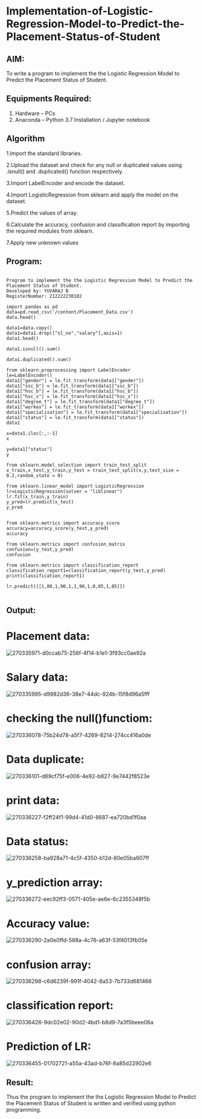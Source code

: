 # Implementation-of-Logistic-Regression-Model-to-Predict-the-Placement-Status-of-Student

## AIM:
To write a program to implement the the Logistic Regression Model to Predict the Placement Status of Student.

## Equipments Required:
1. Hardware – PCs
2. Anaconda – Python 3.7 Installation / Jupyter notebook

## Algorithm
1.Import the standard libraries.

2.Upload the dataset and check for any null or duplicated values using .isnull() and .duplicated() function respectively.

3.Import LabelEncoder and encode the dataset.

4.Import LogisticRegression from sklearn and apply the model on the dataset.

5.Predict the values of array.

6.Calculate the accuracy, confusion and classification report by importing the required modules from sklearn.

7.Apply new unknown values

## Program:
```

Program to implement the the Logistic Regression Model to Predict the Placement Status of Student.
Developed by: YUVARAJ B
RegisterNumber: 212222230182

import pandas as pd
data=pd.read_csv('/content/Placement_Data.csv')
data.head()

data1=data.copy()
data1=data1.drop(["sl_no","salary"],axis=1)
data1.head()

data1.isnull().sum()

data1.duplicated().sum()

from sklearn.preprocessing import LabelEncoder
le=LabelEncoder()
data1["gender"] = le.fit_transform(data1["gender"])
data1["ssc_b"] = le.fit_transform(data1["ssc_b"])
data1["hsc_b"] = le.fit_transform(data1["hsc_b"])
data1["hsc_s"] = le.fit_transform(data1["hsc_s"])
data1["degree_t"] = le.fit_transform(data1["degree_t"])
data1["workex"] = le.fit_transform(data1["workex"])
data1["specialisation"] = le.fit_transform(data1["specialisation"])
data1["status"] = le.fit_transform(data1["status"])
data1

x=data1.iloc[:,:-1]
x

y=data1["status"]
y

from sklearn.model_selection import train_test_split
x_train,x_test,y_train,y_test = train_test_split(x,y,test_size = 0.2,random_state = 0)

from sklearn.linear_model import LogisticRegression
lr=LogisticRegression(solver = "liblinear")
lr.fit(x_train,y_train)
y_pred=lr.predict(x_test)
y_pred


from sklearn.metrics import accuracy_score
accuracy=accuracy_score(y_test,y_pred)
accuracy

from sklearn.metrics import confusion_matrix
confusion=(y_test,y_pred)
confusion

from sklearn.metrics import classification_report
classification_report1=classification_report(y_test,y_pred)
print(classification_report1)

lr.predict([[1,80,1,90,1,1,90,1,0,85,1,85]])
  
```

## Output:

# Placement data:

![270335971-d0ccab75-256f-4f14-b1e1-3f93cc0ae92a](https://github.com/Yuva2005raj/Implementation-of-Logistic-Regression-Model-to-Predict-the-Placement-Status-of-Student/assets/118343998/20367bc7-948e-4642-a628-85d8ed9abb4c)

# Salary data:

![270335995-d9982d36-38e7-44dc-924b-15f8d96a5fff](https://github.com/Yuva2005raj/Implementation-of-Logistic-Regression-Model-to-Predict-the-Placement-Status-of-Student/assets/118343998/7f649ec5-d6d0-4b18-96ef-4731d22ecf72)

# checking the null()functiom:

![270336078-75b24d78-a5f7-4269-8214-274cc416a0de](https://github.com/Yuva2005raj/Implementation-of-Logistic-Regression-Model-to-Predict-the-Placement-Status-of-Student/assets/118343998/0f6a5d2e-60fb-4ea2-93e8-a4e4fd7ce5c6)

# Data duplicate:

![270336101-d89cf75f-e006-4e92-b827-9e7442f8523e](https://github.com/Yuva2005raj/Implementation-of-Logistic-Regression-Model-to-Predict-the-Placement-Status-of-Student/assets/118343998/99528627-2252-4f55-874a-062f8773a1cd)

# print data:

![270336227-f2ff24f1-99d4-41d0-8687-ea720bd1f0aa](https://github.com/Yuva2005raj/Implementation-of-Logistic-Regression-Model-to-Predict-the-Placement-Status-of-Student/assets/118343998/597caa02-0f61-4881-be0b-392d147b36ab)

# Data status:

![270336258-ba928a71-4c5f-4350-b12d-80e05ba607ff](https://github.com/Yuva2005raj/Implementation-of-Logistic-Regression-Model-to-Predict-the-Placement-Status-of-Student/assets/118343998/878afc71-f14b-479f-9be3-d9aa7613980c)

# y_prediction array:

![270336272-eec92ff3-0571-405e-ae6e-6c2355348f5b](https://github.com/Yuva2005raj/Implementation-of-Logistic-Regression-Model-to-Predict-the-Placement-Status-of-Student/assets/118343998/fcf2e446-f8a0-4c2c-a97c-653326d9adad)

# Accuracy value:

![270336290-2a0e0ffd-588a-4c76-a63f-53f4013fb05e](https://github.com/Yuva2005raj/Implementation-of-Logistic-Regression-Model-to-Predict-the-Placement-Status-of-Student/assets/118343998/957e295d-2b03-4f06-8a6c-bd04ed42b019)

# confusion array:

![270336298-c6d6239f-991f-4042-8a53-7b733d681466](https://github.com/Yuva2005raj/Implementation-of-Logistic-Regression-Model-to-Predict-the-Placement-Status-of-Student/assets/118343998/19ba7ec2-ed0a-4fee-834c-78964e3d530d)

# classification report:

![270336426-9dc02e02-90d2-4bd1-b8d9-7a3f5beee06a](https://github.com/Yuva2005raj/Implementation-of-Logistic-Regression-Model-to-Predict-the-Placement-Status-of-Student/assets/118343998/276ebd5e-34f0-4c44-9380-db8a9592c6db)

# Prediction of LR:

![270336455-01702721-a55a-43ad-b76f-8a85d22902e6](https://github.com/Yuva2005raj/Implementation-of-Logistic-Regression-Model-to-Predict-the-Placement-Status-of-Student/assets/118343998/733e7ee4-bc78-4069-a396-e81c294c9f2c)


## Result:
Thus the program to implement the the Logistic Regression Model to Predict the Placement Status of Student is written and verified using python programming.
